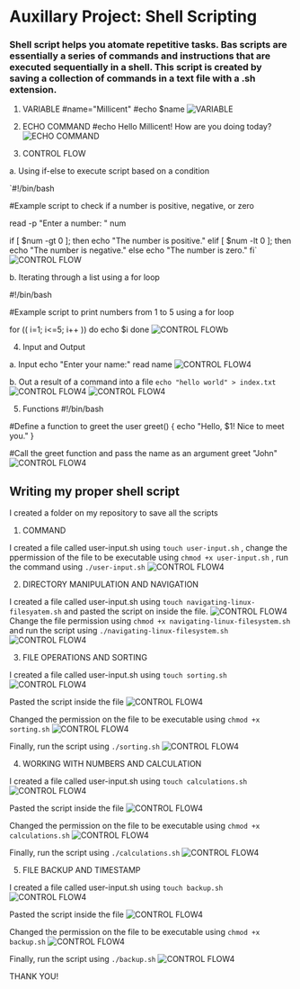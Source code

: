 # Auxillary Project: Shell Scripting

### Shell script helps you atomate repetitive tasks. Bas scripts are essentially a series of commands and instructions that are executed sequentially in a shell. This script is created by saving a collection of commands in a text file with a   .sh extension.

1. VARIABLE
#name="Millicent"
#echo $name
![VARIABLE](./images/5.PNG)

2. ECHO COMMAND
#echo Hello Millicent! How are you doing today?
![ECHO COMMAND](./images/4.PNG)

3. CONTROL FLOW

a. Using if-else to execute script based on a condition

`#!/bin/bash

#Example script to check if a number is positive, negative, or zero

read -p "Enter a number: " num

if [ $num -gt 0 ]; then
    echo "The number is positive."
elif [ $num -lt 0 ]; then
    echo "The number is negative."
else
    echo "The number is zero."
fi`
![CONTROL FLOW](./images/6.PNG)

b. Iterating through a list using a for loop

#!/bin/bash

#Example script to print numbers from 1 to 5 using a for loop

for (( i=1; i<=5; i++ ))
do
    echo $i
done
![CONTROL FLOWb](./images/7.PNG)


4. Input and Output

a. Input
echo "Enter your name:"
read name
![CONTROL FLOW4](./images/10.PNG)

b. Out a result of a command into a file
`echo "hello world" > index.txt`
![CONTROL FLOW4](./images/8a.PNG)
![CONTROL FLOW4](./images/8b.PNG)

5. Functions
#!/bin/bash

#Define a function to greet the user
greet() {
    echo "Hello, $1! Nice to meet you."
}

#Call the greet function and pass the name as an argument
greet "John"
![CONTROL FLOW4](./images/9.PNG)

## Writing my proper shell script
I created a folder on my repository to save all the scripts

1. COMMAND

I created a file called user-input.sh using `touch user-input.sh` , change the ppermission of the file to be executable using `chmod +x user-input.sh` , run the command using `./user-input.sh`
![CONTROL FLOW4](./images/9.PNG)

2. DIRECTORY MANIPULATION AND NAVIGATION

I created a file called user-input.sh using `touch navigating-linux-filesyatem.sh` and pasted the script on inside the file.
![CONTROL FLOW4](./images/11a.PNG)
Change the file permission using `chmod +x navigating-linux-filesystem.sh` and run the script using `./navigating-linux-filesystem.sh`
![CONTROL FLOW4](./images/11b.PNG)

3. FILE OPERATIONS AND SORTING

I created a file called user-input.sh using `touch sorting.sh`
![CONTROL FLOW4](./images/12a.PNG)

Pasted the script inside the file
![CONTROL FLOW4](./images/12b.PNG)

Changed the permission on the file to be executable using `chmod +x sorting.sh`
![CONTROL FLOW4](./images/12c.PNG)

Finally, run the script using `./sorting.sh`
![CONTROL FLOW4](./images/12d.PNG)

4. WORKING WITH NUMBERS AND CALCULATION

I created a file called user-input.sh using `touch calculations.sh`
![CONTROL FLOW4](./images/13a.PNG)

Pasted the script inside the file
![CONTROL FLOW4](./images/13b.PNG)

Changed the permission on the file to be executable using `chmod +x calculations.sh`
![CONTROL FLOW4](./images/13c.PNG)

Finally, run the script using `./calculations.sh`
![CONTROL FLOW4](./images/13d.PNG)


5. FILE BACKUP AND TIMESTAMP

I created a file called user-input.sh using `touch backup.sh`
![CONTROL FLOW4](./images/14a.PNG)

Pasted the script inside the file
![CONTROL FLOW4](./images/14b.PNG)

Changed the permission on the file to be executable using `chmod +x backup.sh`
![CONTROL FLOW4](./images/14c.PNG)

Finally, run the script using `./backup.sh`
![CONTROL FLOW4](./images/14d.PNG)

THANK YOU!